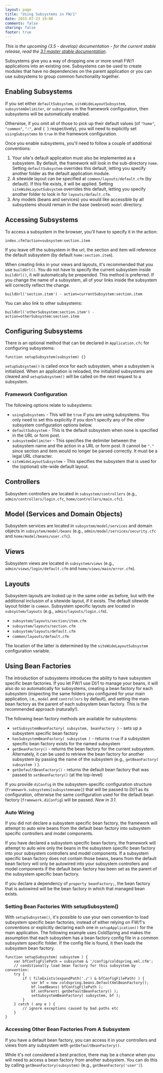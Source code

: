 ```yaml
---
layout: page
title: "Using Subsystems in FW/1"
date: 2015-07-23 19:00
comments: false
sharing: false
footer: true
---
```

_This is the upcoming (3.5 - develop) documentation - for the current stable release, read the [3.1 master stable documentation](/documentation/3.1/using-subsystems.html)._

Subsystems give you a way of dropping one or more small FW/1 applications into an existing one. Subsystems can be used to create modules that have no dependencies on the parent application or you can use subsystems to group common functionality together.

Enabling Subsystems
---
If you set either `defaultSubsystem`, `siteWideLayoutSubsystem`, `subsystemDelimiter`, or `subsystems` in the framework configuration, then subsystems will be automatically enabled.

Otherwise, if you omit all of those to pick up their default values (of `"home"`, `"common"`, `":"`, and `{ }` respectively), you will need to explicitly set `usingSubsystems` to `true` in the framework configuration.

Once you enable subsystems, you'll need to follow a couple of additional conventions:

1. Your site's default application must also be implemented as a subsystem. By default, the framework will look in the sub-directory `home`. Setting `defaultSubsystem` overrides this default, letting you specify another folder as the default application module.
2. A sitewide layout can be specified at `common/layouts/default.cfm` (by default). If this file exists, it will be applied. Setting `siteWideLayoutSubsystem` overrides this default, letting you specify another folder to look in for `layouts/default.cfm`.
3. Any models (beans and services) you would like accessible by all subsystems should remain in the base (webroot) `model` directory.

Accessing Subsystems
---
To access a subsystem in the browser, you'll have to specify it in the action:

    index.cfm?action=subsystem:section.item

If you leave off the subsystem in the url, the section and item will reference the default subsystem (by default `home:section.item`).

When creating links in your views and layouts, it's recommended that you use `buildUrl()`. You do not have to specify the current subsystem inside `buildUrl()`, it will automatically be prepended. This method is preferred. If you change the name of a subsystem, all of your links inside the subsystem will correctly reflect the change.

    buildUrl('section.item') - action=currentSubsystem:section.item

You can also link to other subsystems:

    buildUrl('otherSubsystem:section.item') - action=otherSubsystem:section.item

Configuring Subsystems
---
There is an optional method that can be declared in `Application.cfc` for configuring subsystems:

    function setupSubsystem(subsystem) {}

`setupSubsystem()` is called once for each subsystem, when a subsystem is initialized. When an application is reloaded, the initialized subsystems are cleared and `setupSubsystem()` will be called on the next request to a subsystem.

### Framework Configuration

The following options relate to subsystems:

* `usingSubsystems` - This will be `true` if you are using subsystems. You only need to set this explicitly if you don't specify any of the other subsystem configuration options below.
* `defaultSubsystem` - This is the default subsystem when none is specified in the URL or form post.
* `subsystemDelimiter` - This specifies the delimiter between the subsystem name and the action in a URL or form post. It cannot be `"."` since section and item would no longer be parsed correctly. It must be a legal URL character.
* `siteWideLayoutSubsystem` - This specifies the subsystem that is used for the (optional) site-wide default layout.

Controllers
---
Subsystem controllers are located in `subsystem/controllers` (e.g., `admin/controllers/login.cfc`, `home/controllers/main.cfc`).

Model (Services and Domain Objects)
---
Subsystem services are located in `subsystem/model/services` and domain objects in `subsystem/model/beans` (e.g., `admin/model/services/security.cfc` and `home/model/beans/user.cfc`).

Views
---
Subsystem views are located in `subsystem/views` (e.g., `admin/views/login/default.cfm` and `home/views/main/error.cfm`). 

Layouts
---
Subsystem layouts are looked up in the same order as before, but with the additional inclusion of a sitewide layout, if it exists. The default sitewide layout folder is `common`. Subsystem specific layouts are located in `subsystem/layouts` (e.g., `admin/layouts/login.cfm`).

* `subsystem/layouts/section/item.cfm`
* `subsystem/layouts/section.cfm`
* `subsystem/layouts/default.cfm`
* `common/layouts/default.cfm`

The location of the latter is determined by the `siteWideLayoutSubsystem` configuration variable.

Using Bean Factories
---
The introduction of subsystems introduces the ability to have subsystem specific bean factories. If you let FW/1 use DI/1 to manage your beans, it will also do so automatically for subsystems, creating a bean factory for each subsystem (inspecting the same folders you configured for your main application, i.e., `model` and `controllers` by default), and setting the main bean factory as the parent of each subsystem bean factory. This is the recommended approach (naturally!).

The following bean factory methods are available for subsystems:

* `setSubsystemBeanFactory( subsystem, beanFactory )` - sets up a subsystem specific bean factory 
* `hasSubsystemBeanFactory( subsystem )` - returns `true` if a subsystem specific bean factory exists for the named subsystem
* `getBeanFactory()` - returns the bean factory for the current subsystem. Alternately, it can be used to retrieve the bean factory for another subsystem by passing the name of the subsystem (e.g., `getBeanFactory( subsystem )` ).
* `getDefaultBeanFactory()` - returns the default bean factory that was passed to `setBeanFactory()` (at the top-level)

If you provide `diConfig` in the subsystem-specific configuration structure (`framework.subsystems[subsystemname]`) that will be passed to DI/1 as its configuration, otherwise the same configuration used for the default bean factory (`framework.diConfig`) will be passed. _New in 3.1._

### Auto Wiring

If you did not declare a subsystem specific bean factory, the framework will attempt to auto wire beans from the default bean factory into subsystem specific controllers and model components.

If you have declared a subsystem specific bean factory, the framework will attempt to auto wire only the beans in the subsystem specific bean factory into your subsystem controllers and model components. If a subsystem specific bean factory does not contain those beans, beans from the default bean factory will only be autowired into your subsystem controllers and model components if the default bean factory has been set as the parent of the subsystem specific bean factory.

If you declare a dependency of `property beanFactory;`, the bean factory that is autowired will be the bean factory in which that managed bean exists.

### Setting Bean Factories With setupSubsystem()

With `setupSubsystem()`, it's possible to use your own convention to load subsystem specific bean factories, instead of either relying on FW/1's conventions or explicitly declaring each one in `setupApplication()` for the main application. The following example uses ColdSpring and makes the assumption that each subsystem has a bean factory config file in a common subsystem specific folder. If the config file is found, it then loads the subsystem bean factory.

    function setupSubsystem( subsystem ) {
        var bfConfigFilePath = subsystem & '/config/coldspring.xml.cfm';
        // conditionally load bean factory for this subsystem by convention:
        try {
            if ( fileExists(expandPath('./') & bfConfigFilePath) ) {
                var bf = new coldspring.beans.DefaultXmlBeanFactory();
                bf.loadBeans( bfConfigFilePath );
                bf.setParent( getDefaultBeanFactory() );
                setSubsystemBeanFactory( subsystem, bf );
            }
        } catch ( any e ) {
            // ignore exceptions caused by bad paths etc
        }
    }

### Accessing Other Bean Factories From A Subsystem

If you have a default bean factory, you can access it in your controllers and views from any subsystem with `getDefaultBeanFactory()`.

While it's not considered a best practice, there may be a chance when you will need to access a bean factory from another subsystem. You can do this by calling `getBeanFactory(subsystem)` (e.g., `getBeanFactory('user')`).
